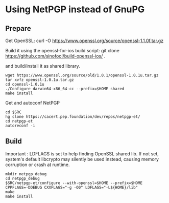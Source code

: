 # Using NetPGP instead of GnuPG
## Prepare

Get OpenSSL:
curl -O https://www.openssl.org/source/openssl-1.1.0f.tar.gz

Build it using the openssl-for-ios build script:
git clone https://github.com/sinofool/build-openssl-ios/ .



 and build/install it as shared library.

```
wget https://www.openssl.org/source/old/1.0.1/openssl-1.0.1u.tar.gz
tar xvfz openssl-1.0.1u.tar.gz
cd openssl-1.0.1u
./Configure darwin64-x86_64-cc --prefix=$HOME shared
make install
```

Get and autoconf NetPGP

```
cd $SRC
hg clone https://cacert.pep.foundation/dev/repos/netpgp-et/
cd netpgp-et
autoreconf -i
```

## Build

Important : LDFLAGS is set to help finding OpenSSL shared lib. If not set,
system's default libcrypto may silently be used instead, causing memory
corruption or crash at runtime.

```
mkdir netpgp_debug
cd netpgp_debug
$SRC/netpgp-et/configure --with-openssl=$HOME --prefix=$HOME CPPFLAGS=-DDEBUG CXXFLAGS="-g -O0" LDFLAGS="-L${HOME}/lib"
make
make install
```
